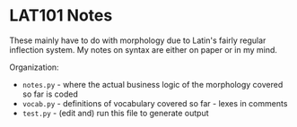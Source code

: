 # LAT101 Notes
These mainly have to do with morphology due to Latin's fairly regular inflection system. My notes on syntax are either on paper or in my mind.

Organization:
- `notes.py` - where the actual business logic of the morphology covered so far is coded
- `vocab.py` - definitions of vocabulary covered so far - lexes in comments
- `test.py` - (edit and) run this file to generate output
